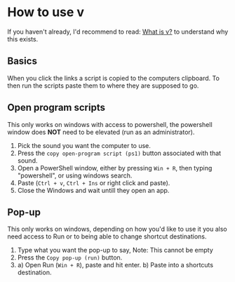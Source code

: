 # How to use v

If you haven't already, I'd recommend to read: [What is v?](https://github.com/TheLudde235/svelte-v/blob/master/README.md) to understand why this exists.

## Basics 
When you click the links a script is copied to the computers clipboard.
To then run the scripts paste them to where they are supposed to go.

## Open program scripts
This only works on windows with access to powershell, the powershell window does **NOT** need to be elevated (run as an administrator).

1. Pick the sound you want the computer to use. 
2. Press the `copy open-program script (ps1)` button associated with that sound.
3. Open a PowerShell window, either by pressing `Win + R`, then typing "powershell", or using windows search.
4. Paste (`Ctrl + v`, `Ctrl + Ins` or right click and paste).
5. Close the Windows and wait untill they open an app.

## Pop-up
This only works on windows, depending on how you'd like to use it you also need access to Run or to being able to change shortcut destinations.

1. Type what you want the pop-up to say, Note: This cannot be empty
2. Press the `Copy pop-up (run)` button.
3. 
	a) Open Run (`Win + R`), paste and hit enter.
	b) Paste into a shortcuts destination.
